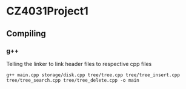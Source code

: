 # CZ4031Project1

## Compiling

### g++
Telling the linker to link header files to respective cpp files
```
g++ main.cpp storage/disk.cpp tree/tree.cpp tree/tree_insert.cpp tree/tree_search.cpp tree/tree_delete.cpp -o main
```

